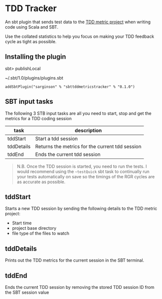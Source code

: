 TDD Tracker
===========

An sbt plugin that sends test data to the [TDD metric project](https://github.com/ShaolinSarg/tdd-trainer) when writing code using Scala and SBT.

Use the collated statistics to help you focus on making your TDD feedback cycle as tight as possible.


Installing the plugin
---------------------
sbt> publishLocal

~/.sbt/1.0/plugins/plugins.sbt

`addSbtPlugin("sarginson" % "sbttddmetricstracker" % "0.1.0")`


SBT input tasks
---------------

The following 3 STB input tasks are all you need to start, stop and get the metrics for a TDD coding session

| task       | description |
| ---------- | ----------- |
| tddStart   | Start a tdd session |
| tddDetails | Returns the metrics for the current tdd session |
| tddEnd     | Ends the current tdd session |

> N.B. Once the TDD session is started, you need to run the tests.  I would recommend using the `~testQuick` sbt task to continually run your tests automatically on save so the timings of the RGR cycles are as accurate as possible.

tddStart
--------
Starts a new TDD session by sending the following details to the TDD metric project:
* Start time
* project base directory
* file type of the files to watch

tddDetails
----------
Prints out the TDD metrics for the current session in the SBT terminal.

tddEnd
----------
Ends the current TDD session by removing the stored TDD session ID from the SBT session value

